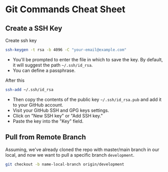 # Git Commands Cheat Sheet

## Create a SSH Key
Create ssh key

```bash
ssh-keygen -t rsa -b 4096 -C "your-email@example.com"
```

- You'll be prompted to enter the file in which to save the key. By default, it will suggest the path `~/.ssh/id_rsa`.
- You can define a passphrase.

After this
```bash
ssh-add ~/.ssh/id_rsa
```

- Then copy the contents of the public key `~/.ssh/id_rsa.pub` and add it to your GitHub account.
- Visit your GitHub SSH and GPG keys settings.
- Click on "New SSH key" or "Add SSH key."
- Paste the key into the "Key" field.

## Pull from Remote Branch
Assuming, we've already cloned the repo with master/main branch in our local, and now we want to pull a specific branch `development`.
```bash
git checkout -b name-local-branch origin/development
```
